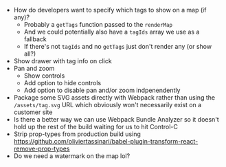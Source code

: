 * How do developers want to specify which tags to show on a map (if any)?
  * Probably a `getTags` function passed to the `renderMap`
  * And we could potentially also have a `tagIds` array we use as a fallback
  * If there's not `tagIds` and no `getTags` just don't render any (or show all?)
* Show drawer with tag info on click
* Pan and zoom
  * Show controls
  * Add option to hide controls
  * Add option to disable pan and/or zoom indpenendently
* Package some SVG assets directly with Webpack rather than using the
  `/assets/tag.svg` URL which obviously won't necessarily exist on a customer
  site
* Is there a better way we can use Webpack Bundle Analyzer so it doesn't hold up
  the rest of the build waiting for us to hit Control-C
* Strip prop-types from production build using
  <https://github.com/oliviertassinari/babel-plugin-transform-react-remove-prop-types>
* Do we need a watermark on the map lol?
